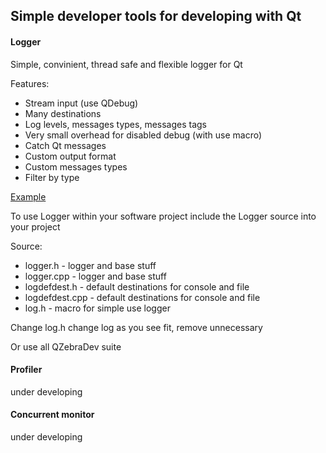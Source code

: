 Simple developer tools for developing with Qt
---------------------------------------------


#### Logger

Simple, convinient, thread safe and flexible logger for Qt

Features:
* Stream input (use QDebug)
* Many destinations 
* Log levels, messages types, messages tags
* Very small overhead for disabled debug (with use macro) 
* Catch Qt messages
* Custom output format
* Custom messages types
* Filter by type

 
[Example](https://github.com/igorkorsukov/qzebradev/blob/master/tests/loggertests.cpp#L10)


To use Logger within your software project include the Logger source into your project

Source:
* logger.h - logger and base stuff
* logger.cpp - logger and base stuff
* logdefdest.h - default destinations for console and file 
* logdefdest.cpp - default destinations for console and file 
* log.h - macro for simple use logger

Change log.h change log as you see fit, remove unnecessary

Or use all QZebraDev suite 


#### Profiler
under developing

#### Concurrent monitor
under developing
